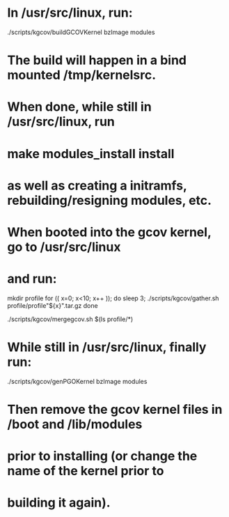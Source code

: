 # In /usr/src/linux, run:
./scripts/kgcov/buildGCOVKernel bzImage modules

# The build will happen in a bind mounted /tmp/kernelsrc. 
# When done, while still in /usr/src/linux, run
# make modules_install install
# as well as creating a initramfs, rebuilding/resigning modules, etc.

# When booted into the gcov kernel, go to /usr/src/linux
# and run:

mkdir profile
for (( x=0; x<10; x++ )); do
	sleep 3; ./scripts/kgcov/gather.sh profile/profile"${x}".tar.gz
done

./scripts/kgcov/mergegcov.sh $(ls profile/*)

# While still in /usr/src/linux, finally run:

./scripts/kgcov/genPGOKernel bzImage modules

# Then remove the gcov kernel files in /boot and /lib/modules
# prior to installing (or change the name of the kernel prior to
# building it again). 
